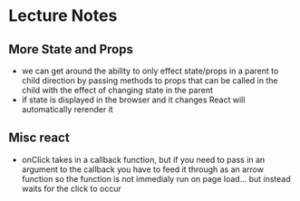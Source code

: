 # Lecture Notes

## More State and Props
- we can get around the ability to only effect state/props in a parent to child direction by passing methods to props that can be called in the child with the effect of changing state in the parent
- if state is displayed in the browser and it changes React will automatically rerender it

## Misc react
- onClick takes in a callback function, but if you need to pass in an argument to the callback you have to feed it through as an arrow function so the function is not immedialy run on page load... but instead waits for the click to occur
